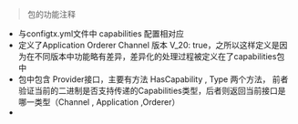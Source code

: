 

> 包的功能注释  
* 与configtx.yml文件中 capabilities 配置相对应
* 定义了Application  Orderer Channel 版本 V_20: true，之所以这样定义是因为在不同版本中功能略有差异，差异化的处理过程被定义在了capabilities包中
* 包中包含 Provider接口，主要有方法 HasCapability , Type 两个方法， 前者验证当前的二进制是否支持传递的Capabilities类型，后者则返回当前接口是哪一类型（Channel , Application ,Orderer）
* 